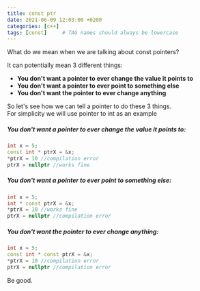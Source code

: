 ```yaml
---
title: const ptr
date: 2021-06-09 12:03:00 +0200
categories: [c++]
tags: [const]     # TAG names should always be lowercase
---
```


What do we mean when we are talking about const pointers?   

It can potentially mean 3 different things:

* **You don't want a pointer to ever change the value it points to**
* **You don't want a pointer to ever point to something else**
* **You don't want the pointer to ever change anything**

So let's see how we can tell a pointer to do these 3 things.  
For simplicity we will use pointer to int as an example

##### **You don't want a pointer to ever change the value it points to:**

```c++
int x = 5;
const int * ptrX = &x;
*ptrX = 10 //compilation error
ptrX = nullptr //works fine
```

##### **You don't want a pointer to ever point to something else:**

```c++
int x = 5;
int * const ptrX = &x;
*ptrX = 10 //works fine
ptrX = nullptr //compilation error 
```

##### **You don't want the pointer to ever change anything:**

```c++
int x = 5;
const int * const ptrX = &x;
*ptrX = 10 //compilation error
ptrX = nullptr //compilation error
```
Be good.
